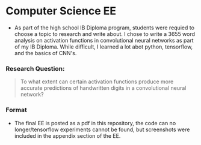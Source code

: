 # Computer Science EE 
* As part of the high school IB Diploma program, students were requied to choose a topic to research and write about. I chose to write a 3655 word analysis on activation functions in convolutional neural networks as part of my IB Diploma. While difficult, I learned a lot abot python, tensorflow, and the basics of CNN's. 

### Research Question: 
> To what extent can certain activation functions produce more accurate predictions of handwritten digits in a convolutional neural network?

### Format
* The final EE is posted as a pdf in this repository, the code can no longer/tensorflow experiments cannot be found, but screenshots were included in the appendix section of the EE.






